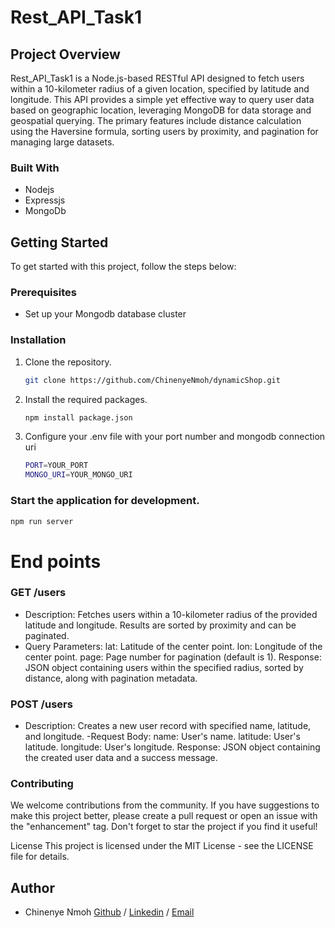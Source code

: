 # Rest_API_Task1


## Project Overview

Rest_API_Task1 is a Node.js-based RESTful API designed to fetch users within a 10-kilometer radius of a given location, specified by latitude and longitude. This API provides a simple yet effective way to query user data based on geographic location, leveraging MongoDB for data storage and geospatial querying. The primary features include distance calculation using the Haversine formula, sorting users by proximity, and pagination for managing large datasets.

### Built With
- Nodejs
- Expressjs
- MongoDb

## Getting Started

To get started with this project, follow the steps below:

### Prerequisites

-  Set up your Mongodb database cluster

### Installation

1. Clone the repository.
   ```sh
   git clone https://github.com/ChinenyeNmoh/dynamicShop.git
   ```
2. Install the required packages.
	```sh
	npm install package.json
	```

3. Configure your .env file with your port number and mongodb connection uri
	```sh
	PORT=YOUR_PORT 
    MONGO_URI=YOUR_MONGO_URI
	```
### Start the application for development.
   ```sh
   npm run server
   ```

# End points
 ### GET /users

- Description: Fetches users within a 10-kilometer radius of the provided latitude and longitude. Results are sorted by proximity and can be paginated.
- Query Parameters:
lat: Latitude of the center point.
lon: Longitude of the center point.
page: Page number for pagination (default is 1).
Response: JSON object containing users within the specified radius, sorted by distance, along with pagination metadata.

### POST /users

- Description: Creates a new user record with specified name, latitude, and longitude.
-Request Body:
name: User's name.
latitude: User's latitude.
longitude: User's longitude.
Response: JSON object containing the created user data and a success message.

### Contributing
We welcome contributions from the community. If you have suggestions to make this project better, please create a pull request or open an issue with the "enhancement" tag. Don't forget to star the project if you find it useful!

License
This project is licensed under the MIT License - see the LICENSE file for details.

## Author
- Chinenye Nmoh [Github](https://github.com/ChinenyeNmoh/) / [Linkedin](https://www.linkedin.com/in/chinenye-nmoh-88479699/) / [Email](chinenyeumeaku@gmail.com) 

